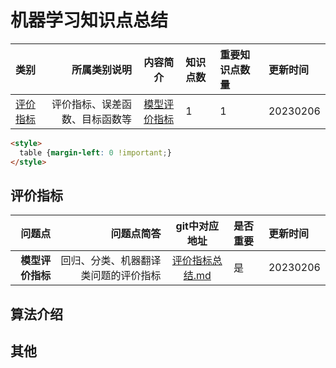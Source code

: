 # 机器学习知识点总结


| 类别 | 所属类别说明 | 内容简介 | 知识点数 | 重要知识点数量 | 更新时间
|:- |-: | :-: | :-  | :- | :- 
|[评价指标](#评价指标) | 评价指标、误差函数、目标函数等 | [模型评价指标](#评价指标) | 1 | 1 | 20230206

```html
<style>
  table {margin-left: 0 !important;}
</style>
```

## 评价指标


| 问题点 | 问题点简答 | git中对应地址 | 是否重要 | 更新时间
|-: |-: | :-:  | :- | :-
|<b id="评价指标">模型评价指标</b> | 回归、分类、机器翻译类问题的评价指标 | [评价指标总结.md](https://github.com/w666x/summary_nlp/blob/main/ml/评价指标总结.md)| 是 | 20230206


## 算法介绍


## 其他
